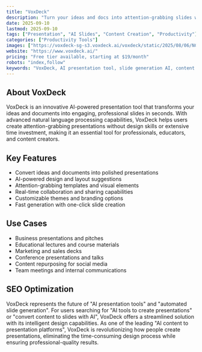 ```yaml
---
title: "VoxDeck"
description: "Turn your ideas and docs into attention-grabbing slides with AI"
date: 2025-09-10
lastmod: 2025-09-10
tags: ["Presentation", "AI Slides", "Content Creation", "Productivity"]
categories: ["Productivity Tools"]
images: ["https://voxdeck-sg-s3.voxdeck.ai/voxdeck/static/2025/08/06/NCJRCHFMDSQTGAABAAAAAAI8.ico"]
website: "https://www.voxdeck.ai/"
pricing: "Free tier available, starting at $19/month"
robots: "index,follow"
keywords: "VoxDeck, AI presentation tool, slide generation AI, content to presentation, automated slides"
---
```


## About VoxDeck

VoxDeck is an innovative AI-powered presentation tool that transforms your ideas and documents into engaging, professional slides in seconds. With advanced natural language processing capabilities, VoxDeck helps users create attention-grabbing presentations without design skills or extensive time investment, making it an essential tool for professionals, educators, and content creators.

## Key Features

- Convert ideas and documents into polished presentations
- AI-powered design and layout suggestions
- Attention-grabbing templates and visual elements
- Real-time collaboration and sharing capabilities
- Customizable themes and branding options
- Fast generation with one-click slide creation

## Use Cases

- Business presentations and pitches
- Educational lectures and course materials
- Marketing and sales decks
- Conference presentations and talks
- Content repurposing for social media
- Team meetings and internal communications

## SEO Optimization

VoxDeck represents the future of "AI presentation tools" and "automated slide generation". For users searching for "AI tools to create presentations" or "convert content to slides with AI", VoxDeck offers a streamlined solution with its intelligent design capabilities. As one of the leading "AI content to presentation platforms", VoxDeck is revolutionizing how people create presentations, eliminating the time-consuming design process while ensuring professional-quality results.